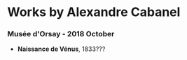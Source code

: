 # Works by Alexandre Cabanel
    
### Musée d'Orsay - 2018 October 
- **Naissance de Vénus**, 1833???
